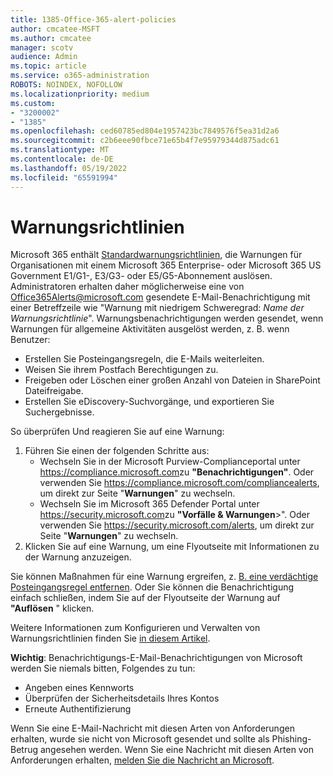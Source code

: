 ```yaml
---
title: 1385-Office-365-alert-policies
author: cmcatee-MSFT
ms.author: cmcatee
manager: scotv
audience: Admin
ms.topic: article
ms.service: o365-administration
ROBOTS: NOINDEX, NOFOLLOW
ms.localizationpriority: medium
ms.custom:
- "3200002"
- "1385"
ms.openlocfilehash: ced60785ed804e1957423bc7849576f5ea31d2a6
ms.sourcegitcommit: c2b6eee90fbce71e65b4f7e95979344d875adc61
ms.translationtype: MT
ms.contentlocale: de-DE
ms.lasthandoff: 05/19/2022
ms.locfileid: "65591994"
---
```

# <a name="alert-policies"></a>Warnungsrichtlinien

Microsoft 365 enthält [Standardwarnungsrichtlinien](https://docs.microsoft.com/microsoft-365/compliance/alert-policies#default-alert-policies), die Warnungen für Organisationen mit einem Microsoft 365 Enterprise- oder Microsoft 365 US Government E1/G1-, E3/G3- oder E5/G5-Abonnement auslösen. Administratoren erhalten daher möglicherweise eine von Office365Alerts@microsoft.com gesendete E-Mail-Benachrichtigung mit einer Betreffzeile wie "Warnung mit niedrigem Schweregrad: *Name der Warnungsrichtlinie*". Warnungsbenachrichtigungen werden gesendet, wenn Warnungen für allgemeine Aktivitäten ausgelöst werden, z. B. wenn Benutzer:

- Erstellen Sie Posteingangsregeln, die E-Mails weiterleiten.
- Weisen Sie ihrem Postfach Berechtigungen zu.
- Freigeben oder Löschen einer großen Anzahl von Dateien in SharePoint Dateifreigabe.
- Erstellen Sie eDiscovery-Suchvorgänge, und exportieren Sie Suchergebnisse.

So überprüfen Und reagieren Sie auf eine Warnung:

1. Führen Sie einen der folgenden Schritte aus:
   - Wechseln Sie in der Microsoft Purview-Complianceportal unter <https://compliance.microsoft.com>zu **"Benachrichtigungen"**. Oder verwenden Sie <https://compliance.microsoft.com/compliancealerts>, um direkt zur Seite "**Warnungen**" zu wechseln.
   - Wechseln Sie im Microsoft 365 Defender Portal unter <https://security.microsoft.com>zu **"Vorfälle & Warnungen**\>". Oder verwenden Sie <https://security.microsoft.com/alerts>, um direkt zur Seite "**Warnungen**" zu wechseln.
2. Klicken Sie auf eine Warnung, um eine Flyoutseite mit Informationen zu der Warnung anzuzeigen.

Sie können Maßnahmen für eine Warnung ergreifen, z. [B. eine verdächtige Posteingangsregel entfernen](https://docs.microsoft.com/microsoft-365/security/office-365-security/responding-to-a-compromised-email-account). Oder Sie können die Benachrichtigung einfach schließen, indem Sie auf der Flyoutseite der Warnung auf **"Auflösen** " klicken.

Weitere Informationen zum Konfigurieren und Verwalten von Warnungsrichtlinien finden Sie  [in diesem Artikel](https://docs.microsoft.com/microsoft-365/compliance/alert-policies).

**Wichtig**: Benachrichtigungs-E-Mail-Benachrichtigungen von Microsoft werden Sie niemals bitten, Folgendes zu tun:

- Angeben eines Kennworts
- Überprüfen der Sicherheitsdetails Ihres Kontos
- Erneute Authentifizierung

Wenn Sie eine E-Mail-Nachricht mit diesen Arten von Anforderungen erhalten, wurde sie nicht von Microsoft gesendet und sollte als Phishing-Betrug angesehen werden. Wenn Sie eine Nachricht mit diesen Arten von Anforderungen erhalten, [melden Sie die Nachricht an Microsoft](https://docs.microsoft.com/microsoft-365/security/office-365-security/report-junk-email-messages-to-microsoft).
